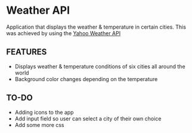 # Weather API #

Application that displays the weather & temperature in certain cities. This was achieved by using the [Yahoo Weather API](https://developer.yahoo.com/weather/)
## FEATURES ##
+ Displays weather & temperature conditions of six cities all around the world
+ Background color changes depending on the temperature

## TO-DO ##
+ Adding icons to the app
+ Add input field so user can select a city of their own choice
+ Add some more css